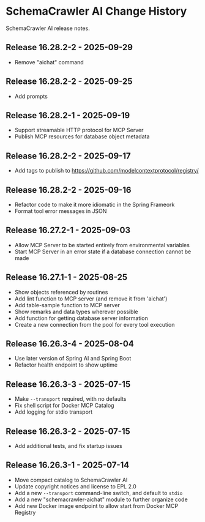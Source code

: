 # SchemaCrawler AI Change History

SchemaCrawler AI release notes.

<a name="v16.28.3-2"></a>
## Release 16.28.2-2 - 2025-09-29

- Remove "aichat" command


<a name="v16.28.2-2"></a>
## Release 16.28.2-2 - 2025-09-25

- Add prompts


<a name="v16.28.2-1"></a>
## Release 16.28.2-1 - 2025-09-19

- Support streamable HTTP protocol for MCP Server
- Publish MCP resources for database object metadata


<a name="v16.28.1-2"></a>
## Release 16.28.2-2 - 2025-09-17

- Add tags to publish to https://github.com/modelcontextprotocol/registry/


<a name="v16.28.1-1"></a>
## Release 16.28.2-2 - 2025-09-16

- Refactor code to make it more idiomatic in the Spring Frameork
- Format tool error messages in JSON


<a name="v16.27.2-1"></a>
## Release 16.27.2-1 - 2025-09-03

- Allow MCP Server to be started entirely from environmental variables
- Start MCP Server in an error state if a database connection cannot be made


<a name="v16.27.1-1"></a>
## Release 16.27.1-1 - 2025-08-25

- Show objects referenced by routines
- Add lint function to MCP server (and remove it from 'aichat')
- Add table-sample function to MCP server
- Show remarks and data types wherever possible
- Add function for getting database server information
- Create a new connection from the pool for every tool execution


<a name="v16.26.3-4"></a>
## Release 16.26.3-4 - 2025-08-04

- Use later version of Spring AI and Spring Boot
- Refactor health endpoint to show uptime


<a name="v16.26.3-3"></a>
## Release 16.26.3-3 - 2025-07-15

- Make `--transport` required, with no defaults
- Fix shell script for Docker MCP Catalog
- Add logging for stdio transport


<a name="v16.26.3-4"></a>
## Release 16.26.3-2 - 2025-07-15

- Add additional tests, and fix startup issues


<a name="v16.26.3-1"></a>
## Release 16.26.3-1 - 2025-07-14

- Move compact catalog to SchemaCrawler AI
- Update copyright notices and license to EPL 2.0
- Add a new `--transport` command-line switch, and default to `stdio`
- Add a new "schemacrawler-aichat" module to further organize code
- Add new Docker image endpoint to allow start from Docker MCP Registry

